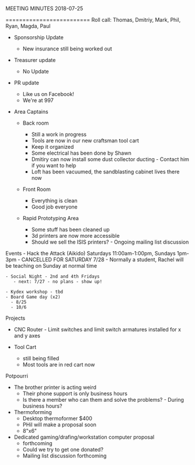 MEETING MINUTES 2018-07-25

=========================
Roll call: Thomas, Dmitriy, Mark, Phil, Ryan, Magda, Paul

- Sponsorship Update
  - New insurance still being worked out

- Treasurer update    
  - No Update

- PR update
  - Like us on Facebook!
  - We're at 997
 

- Area Captains
  - Back room
    - Still a work in progress
    - Tools are now in our new craftsman tool cart
    - Keep it organized
    - Some electrical has been done by Shawn
    - Dmitiry can now install some dust collector ducting - Contact him if you want to help
    - Loft has been vacuumed, the sandblasting cabinet lives there now

  - Front Room
    - Everything is clean
    - Good job everyone

  - Rapid Prototyping Area
    - Some stuff has been cleaned up
    - 3d printers are now more accessible
    - Should we sell the ISIS printers? - Ongoing mailing list discussion


 
Events
    - Hack the Attack (Aikido)  Saturdays 11:00am-1:00pm, Sundays 1pm-3pm
       - CANCELLED FOR SATURDAY 7/28
       - Normally a student, Rachel will be teaching on Sunday at normal time
 
    - Social Night - 2nd and 4th Fridays
       - next: 7/27 - no plans - show up!
    
    - Kydex workshop - tbd
    - Board Game day (x2)
      - 8/25
      - 10/6
 
       
Projects
 
  - CNC Router
        - Limit switches and limit switch armatures installed for x and y axes

  - Tool Cart 
    - still being filled
    - Most tools are in red cart now


Potpourri
  - The brother printer is acting weird
    - Their phone support is only business hours
    - Is there a member who can them and solve the problems? - During business hours?
  - Thermoforming
    - Desktop thermoformer $400
    - PHil will make a proposal soon
    - 8"x6"
  - Dedicated gaming/drafing/workstation computer proposal
    - forthcoming
    - Could we try to get one donated? 
    - Mailing list discussion forthcoming
















